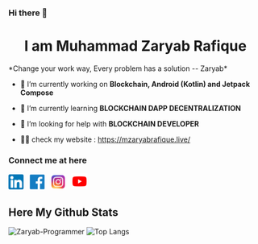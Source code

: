### Hi there 👋
<h1 style="text-align:center;">I am Muhammad Zaryab Rafique</h1>
*Change your work way, Every problem has a solution -- Zaryab*



- 🔭 I’m currently working on **Blockchain, Android (Kotlin) and Jetpack Compose**

- 🌱 I’m currently learning **BLOCKCHAIN DAPP DECENTRALIZATION**

- 🤝 I’m looking for help with **BLOCKCHAIN DEVELOPER**

- 👨‍💻 check my website : https://mzaryabrafique.live/


### Connect me at here

<span><a href="https://www.linkedin.com/in/zaryab-programmer/" ><img src="images/linkedin.png" width="30" height="30" /></a>
&nbsp;
<a href="https://web.facebook.com/Zaryab.Programmer/" ><img src="images/Facebook-logo.png" width="30" height="30" /></a>
&nbsp;
<a href="https://www.instagram.com/zaryab.programmer/" ><img src="images/insta.png" width="30" height="30" /></a>
&nbsp;
<a href="https://www.youtube.com/channel/UC0OiPTc2sM8_DMZS6n2-6vQ" ><img src="images/youtube.png" width="32" height="32" /></a>
<span>

## Here My Github Stats

<span> <img src="https://github-readme-stats.vercel.app/api?username=Zaryab-Programmer&show_icons=true" alt="Zaryab-Programmer" /> </span>
<span> ![Top Langs](https://github-readme-stats.vercel.app/api/top-langs/?username=Zaryab-Programmer)</span>


